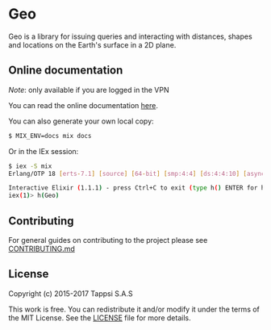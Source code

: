 Geo
===

Geo is a library for issuing queries and interacting with distances,
shapes and locations on the Earth's surface in a 2D plane.

## Online documentation

*Note*: only available if you are logged in the VPN

You can read the online documentation
[here](http://docs.tappsi.office/core/geo/).

You can also generate your own local copy:

```sh
$ MIX_ENV=docs mix docs
```

Or in the IEx session:

```sh
$ iex -S mix
Erlang/OTP 18 [erts-7.1] [source] [64-bit] [smp:4:4] [ds:4:4:10] [async-threads:10] [hipe] [kernel-poll:false]

Interactive Elixir (1.1.1) - press Ctrl+C to exit (type h() ENTER for help)
iex(1)> h(Geo)
```

## Contributing

For general guides on contributing to the project please see
[CONTRIBUTING.md](CONTRIBUTING.md)

## License

Copyright (c) 2015-2017 Tappsi S.A.S

This work is free. You can redistribute it and/or modify it under the
terms of the MIT License. See the [LICENSE](LICENSE) file for more
details.
